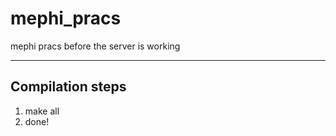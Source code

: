 # mephi_pracs
mephi pracs before the server is working

---

## Compilation steps
1. make all
2. done!
